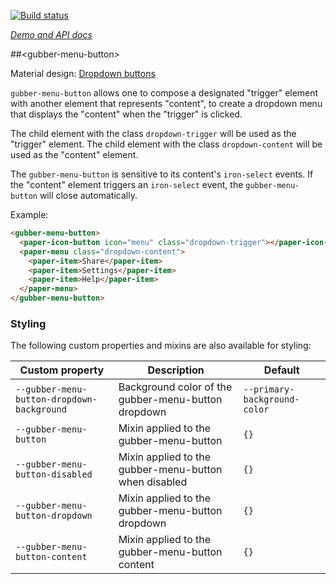 
<!---

This README is automatically generated from the comments in these files:
gubber-menu-button-animations.html  gubber-menu-button.html

Edit those files, and our readme bot will duplicate them over here!
Edit this file, and the bot will squash your changes :)

The bot does some handling of markdown. Please file a bug if it does the wrong
thing! https://github.com/PolymerLabs/tedium/issues

-->

[![Build status](https://travis-ci.org/PolymerElements/gubber-menu-button.svg?branch=master)](https://travis-ci.org/PolymerElements/gubber-menu-button)

_[Demo and API docs](https://elements.polymer-project.org/elements/gubber-menu-button)_


##&lt;gubber-menu-button&gt;

Material design: [Dropdown buttons](https://www.google.com/design/spec/components/buttons.html#buttons-dropdown-buttons)

`gubber-menu-button` allows one to compose a designated "trigger" element with
another element that represents "content", to create a dropdown menu that
displays the "content" when the "trigger" is clicked.

The child element with the class `dropdown-trigger` will be used as the
"trigger" element. The child element with the class `dropdown-content` will be
used as the "content" element.

The `gubber-menu-button` is sensitive to its content's `iron-select` events. If
the "content" element triggers an `iron-select` event, the `gubber-menu-button`
will close automatically.

Example:

```html
<gubber-menu-button>
  <paper-icon-button icon="menu" class="dropdown-trigger"></paper-icon-button>
  <paper-menu class="dropdown-content">
    <paper-item>Share</paper-item>
    <paper-item>Settings</paper-item>
    <paper-item>Help</paper-item>
  </paper-menu>
</gubber-menu-button>
```

### Styling

The following custom properties and mixins are also available for styling:

| Custom property | Description | Default |
| --- | --- | --- |
| `--gubber-menu-button-dropdown-background` | Background color of the gubber-menu-button dropdown | `--primary-background-color` |
| `--gubber-menu-button` | Mixin applied to the gubber-menu-button | `{}` |
| `--gubber-menu-button-disabled` | Mixin applied to the gubber-menu-button when disabled | `{}` |
| `--gubber-menu-button-dropdown` | Mixin applied to the gubber-menu-button dropdown | `{}` |
| `--gubber-menu-button-content` | Mixin applied to the gubber-menu-button content | `{}` |



<!-- No docs for <paper-menu-grow-height-animation> found. -->

<!-- No docs for <paper-menu-grow-width-animation> found. -->

<!-- No docs for <paper-menu-shrink-height-animation> found. -->

<!-- No docs for <paper-menu-shrink-width-animation> found. -->
